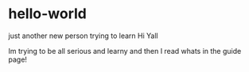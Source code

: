 # hello-world
just another new person trying to learn
Hi Yall

Im trying to be all serious and learny and then I read whats in the guide page!
